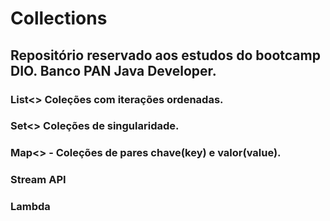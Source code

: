 # Collections
## Repositório reservado aos estudos do bootcamp DIO. Banco PAN Java Developer.

### List<> Coleções com iterações ordenadas.

### Set<> Coleções de singularidade.

### Map<> - Coleções de pares chave(key) e valor(value).

### Stream API

### Lambda

